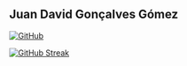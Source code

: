 ## Juan David Gonçalves Gómez
[![GitHub](https://img.shields.io/badge/GitHub-100000?style=for-the-badge&logo=github&logoColor=white)](https://github.com/codenostromo)

[![GitHub Streak](https://streak-stats.demolab.com?user=codenostromo&theme=green-nur&border_radius=5&locale=pt_BR&date_format=M%20j%5B%2C%20Y%5D&mode=weekly&card_width=490)](https://git.io/streak-stats)